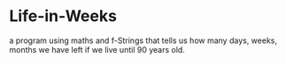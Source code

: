 # Life-in-Weeks
a program using maths and f-Strings that tells us how many days, weeks, months we have left if we live until 90 years old. 
